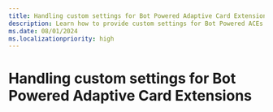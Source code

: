 ```yaml
---
title: Handling custom settings for Bot Powered Adaptive Card Extensions
description: Learn how to provide custom settings for Bot Powered ACEs.
ms.date: 08/01/2024
ms.localizationpriority: high
---
```

# Handling custom settings for Bot Powered Adaptive Card Extensions